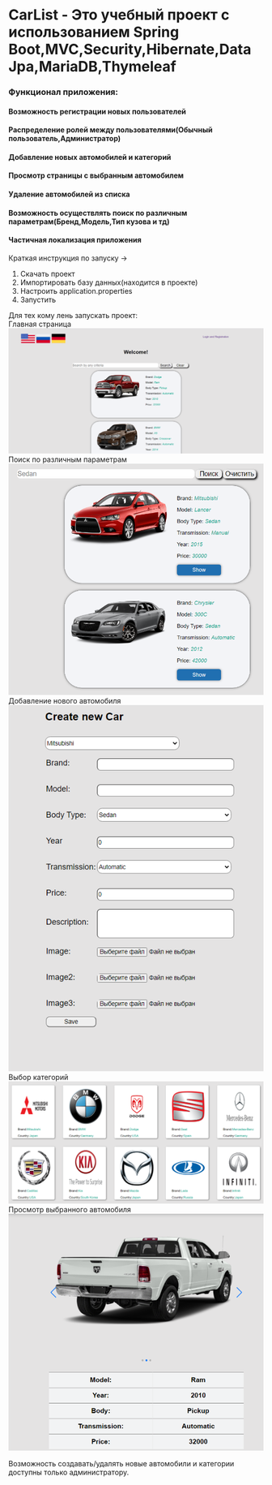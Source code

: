 # CarList - Это учебный проект с использованием Spring Boot,MVC,Security,Hibernate,Data Jpa,MariaDB,Thymeleaf
### Функционал приложения:
#### Возможность регистрации новых пользователей
#### Распределение ролей между пользователями(Обычный пользователь,Администратор)
#### Добавление новых автомобилей и категорий
#### Просмотр страницы с выбранным автомобилем  
#### Удаление автомобилей из списка
#### Возможность осуществлять поиск по различным параметрам(Бренд,Модель,Тип кузова и тд)
#### Частичная локализация приложения

Краткая инструкция по запуску ->
1) Скачать проект
2) Импортировать базу данных(находится в проекте)
3) Настроить application.properties
4) Запустить

Для тех кому лень запускать проект:  
Главная страница
![Main](main.png)
Поиск по различным параметрам
![Search](search.png)  
Добавление нового автомобиля    
![New](new.png)  
Выбор категорий  
![Categories](categories.png)  
Просмотр выбранного автомобиля    
![Page](page.png)  

Возможность создавать/удалять новые автомобили и категории доступны только администратору.
